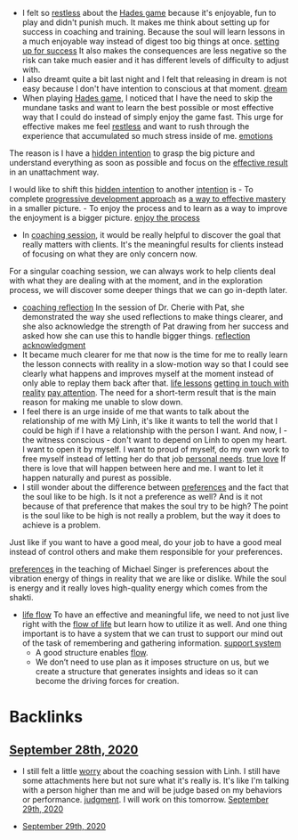 - I felt so [restless](<restless.md>) about the [Hades game](<Hades game.md>) because it's enjoyable, fun to play and didn't punish much. It makes me think about setting up for success in coaching and training. Because the soul will learn lessons in a much enjoyable way instead of digest too big things at once. [setting up for success](<setting up for success.md>) It also makes the consequences are less negative so the risk can take much easier and it has different levels of difficulty to adjust with. 
- I also dreamt quite a bit last night and I felt that releasing in dream is not easy because I don't have intention to conscious at that moment. [dream](<dream.md>)
- When playing [Hades game](<Hades game.md>), I noticed that I have the need to skip the mundane tasks and want to learn the best possible or most effective way that I could do instead of simply enjoy the game fast. This urge for effective makes me feel [restless](<restless.md>) and want to rush through the experience that accumulated so much stress inside of me. [emotions](<emotions.md>)

The reason is I have a [hidden intention](<hidden intention.md>) to grasp the big picture and understand everything as soon as possible and focus on the [effective result](<effective result.md>) in an unattachment way.

I would like to shift this [hidden intention](<hidden intention.md>) to another [intention](<intention.md>) is 
    - To complete [progressive development approach](<progressive development approach.md>) as [a way to effective mastery](<a way to effective mastery.md>) in a smaller picture.
    - To enjoy the process and to learn as a way to improve the enjoyment is a bigger picture. [enjoy the process](<enjoy the process.md>)
- In [coaching session](<coaching session.md>), it would be really helpful to discover the goal that really matters with clients. It's the meaningful results for clients instead of focusing on what they are only concern now.

For a singular coaching session, we can always work to help clients deal with what they are dealing with at the moment, and in the exploration process, we will discover some deeper things that we can go in-depth later.
- [coaching reflection](<coaching reflection.md>) In the session of Dr. Cherie with Pat, she demonstrated the way she used reflections to make things clearer, and she also acknowledge the strength of Pat drawing from her success and asked how she can use this to handle bigger things. [reflection](<reflection.md>) [acknowledgment](<acknowledgment.md>) 
- It became much clearer for me that now is the time for me to really learn the lesson connects with reality in a slow-motion way so that I could see clearly what happens and improves myself at the moment instead of only able to replay them back after that. [life lessons](<life lessons.md>) [getting in touch with reality](<getting in touch with reality.md>) [pay attention](<pay attention.md>). The need for a short-term result that is the main reason for making me unable to slow down. 
- I feel there is an urge inside of me that wants to talk about the relationship of me with Mỹ Linh, it's like it wants to tell the world that I could be high if I have a relationship with the person I want. And now, I - the witness conscious - don't want to depend on Linh to open my heart. I want to open it by myself. I want to proud of myself, do my own work to free myself instead of letting her do that job [personal needs](<personal needs.md>). [true love](<true love.md>) If there is love that will happen between here and me. I want to let it happen naturally and purest as possible. 
- I still wonder about the difference between [preferences](<preferences.md>) and the fact that the soul like to be high. Is it not a preference as well? And is it not because of that preference that makes the soul try to be high? The point is the soul like to be high is not really a problem, but the way it does to achieve is a problem.

Just like if you want to have a good meal, do your job to have a good meal instead of control others and make them responsible for your preferences. 

[preferences](<preferences.md>) in the teaching of Michael Singer is preferences about the vibration energy of things in reality that we are like or dislike. While the soul is energy and it really loves high-quality energy which comes from the shakti. 
- [life flow](<life flow.md>) To have an effective and meaningful life, we need to not just live right with the [flow of life](<flow of life.md>) but learn how to utilize it as well. And one thing important is to have a system that we can trust to support our mind out of the task of remembering and gathering information. [support system](<support system.md>)
    - A good structure enables [flow](<flow.md>).
    - We don’t need to use plan as it imposes structure on us, but we create a structure that generates insights and ideas so it can become the driving forces for creation.

# Backlinks
## [September 28th, 2020](<September 28th, 2020.md>)
- I still felt a little [worry](<worry.md>) about the coaching session with Linh. I still have some attachments here but not sure what it's really is. It's like I'm talking with a person higher than me and will be judge based on my behaviors or performance. [judgment](<judgment.md>). I will work on this tomorrow. [September 29th, 2020](<September 29th, 2020.md>)

- [September 29th, 2020](<September 29th, 2020.md>)

